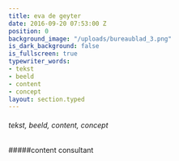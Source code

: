 ```yaml
---
title: eva de geyter
date: 2016-09-20 07:53:00 Z
position: 0
background_image: "/uploads/bureaublad_3.png"
is_dark_background: false
is_fullscreen: true
typewriter_words:
- tekst
- beeld
- content
- concept
layout: section.typed
---
```


###### <span id="typed">tekst, beeld, content, concept</span>
#####<span id="typed">content consultant</span>